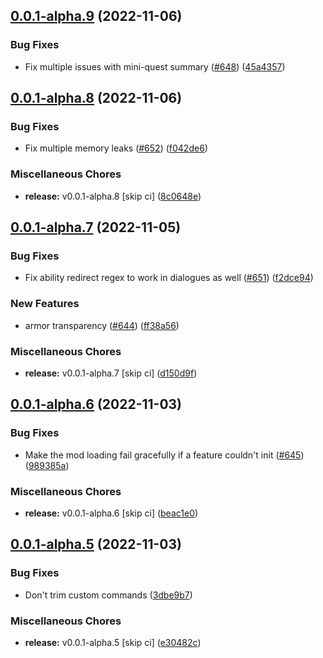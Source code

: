 ## [0.0.1-alpha.9](https://github.com/Wynntils/Artemis/compare/v0.0.1-alpha.8...v0.0.1-alpha.9) (2022-11-06)


### Bug Fixes

* Fix multiple issues with mini-quest summary ([#648](https://github.com/Wynntils/Artemis/issues/648)) ([45a4357](https://github.com/Wynntils/Artemis/commit/45a43578a393923c08993fd48a3cbb1d1ce434e4))

## [0.0.1-alpha.8](https://github.com/Wynntils/Artemis/compare/v0.0.1-alpha.7...v0.0.1-alpha.8) (2022-11-06)


### Bug Fixes

* Fix multiple memory leaks ([#652](https://github.com/Wynntils/Artemis/issues/652)) ([f042de6](https://github.com/Wynntils/Artemis/commit/f042de638a628d6483409f67ce7babda9acd03e9))


### Miscellaneous Chores

* **release:** v0.0.1-alpha.8 [skip ci] ([8c0648e](https://github.com/Wynntils/Artemis/commit/8c0648e3a7357ce95b76164c535fef6befef1038))

## [0.0.1-alpha.7](https://github.com/Wynntils/Artemis/compare/v0.0.1-alpha.6...v0.0.1-alpha.7) (2022-11-05)


### Bug Fixes

* Fix ability redirect regex to work in dialogues as well ([#651](https://github.com/Wynntils/Artemis/issues/651)) ([f2dce94](https://github.com/Wynntils/Artemis/commit/f2dce946f212b9fa714981f3baa913e987557635))


### New Features

* armor transparency ([#644](https://github.com/Wynntils/Artemis/issues/644)) ([ff38a56](https://github.com/Wynntils/Artemis/commit/ff38a561b13dd35ee8292937cb93b1b4a09e374d))


### Miscellaneous Chores

* **release:** v0.0.1-alpha.7 [skip ci] ([d150d9f](https://github.com/Wynntils/Artemis/commit/d150d9f5dea7b233ee60d710842417b29545d1fe))

## [0.0.1-alpha.6](https://github.com/Wynntils/Artemis/compare/v0.0.1-alpha.5...v0.0.1-alpha.6) (2022-11-03)


### Bug Fixes

* Make the mod loading fail gracefully if a feature couldn't init ([#645](https://github.com/Wynntils/Artemis/issues/645)) ([989385a](https://github.com/Wynntils/Artemis/commit/989385aefeb9c30b620736fb680c940b3b93501d))


### Miscellaneous Chores

* **release:** v0.0.1-alpha.6 [skip ci] ([beac1e0](https://github.com/Wynntils/Artemis/commit/beac1e0346cf04ec9e1a1b222995cf664874e4d1))

## [0.0.1-alpha.5](https://github.com/Wynntils/Artemis/compare/v0.0.1-alpha.4...v0.0.1-alpha.5) (2022-11-03)


### Bug Fixes

* Don't trim custom commands ([3dbe9b7](https://github.com/Wynntils/Artemis/commit/3dbe9b74fdff10b09e3fe241c99332fd12ffc7fd))


### Miscellaneous Chores

* **release:** v0.0.1-alpha.5 [skip ci] ([e30482c](https://github.com/Wynntils/Artemis/commit/e30482ce94287551a8c174ad9ba8cd65bc37fdd4))

